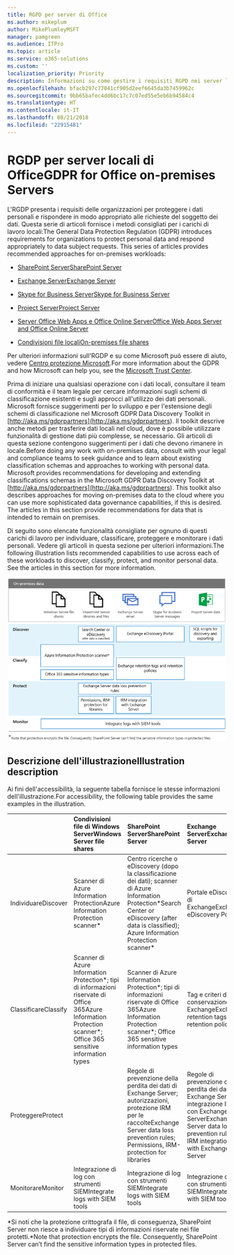 ```yaml
---
title: RGPD per server di Office
ms.author: mikeplum
author: MikePlumleyMSFT
manager: pamgreen
ms.audience: ITPro
ms.topic: article
ms.service: o365-solutions
ms.custom: ''
localization_priority: Priority
description: Informazioni su come gestire i requisiti RGPD nei server locali di Office.
ms.openlocfilehash: bfacb297c77041cf905d2eef6645da3b7459962c
ms.sourcegitcommit: 9bb65bafec4dd6bc17c7c07ed55e5eb6b94584c4
ms.translationtype: HT
ms.contentlocale: it-IT
ms.lasthandoff: 08/21/2018
ms.locfileid: "22915481"
---
```

# <a name="gdpr-for-office-on-premises-servers"></a><span data-ttu-id="5c33b-103">RGDP per server locali di Office</span><span class="sxs-lookup"><span data-stu-id="5c33b-103">GDPR for Office on-premises Servers</span></span>

<span data-ttu-id="5c33b-p101">L'RGDP presenta i requisiti delle organizzazioni per proteggere i dati personali e rispondere in modo appropriato alle richieste del soggetto dei dati. Questa serie di articoli fornisce i metodi consigliati per i carichi di lavoro locali:</span><span class="sxs-lookup"><span data-stu-id="5c33b-p101">The General Data Protection Regulation (GDPR) introduces requirements for organizations to protect personal data and respond appropriately to data subject requests. This series of articles provides recommended approaches for on-premises workloads:</span></span>

-   [<span data-ttu-id="5c33b-106">SharePoint Server</span><span class="sxs-lookup"><span data-stu-id="5c33b-106">SharePoint Server</span></span>](gdpr-for-sharepoint-server.md)

-   [<span data-ttu-id="5c33b-107">Exchange Server</span><span class="sxs-lookup"><span data-stu-id="5c33b-107">Exchange Server</span></span>](gdpr-for-exchange-server.md)

-   [<span data-ttu-id="5c33b-108">Skype for Business Server</span><span class="sxs-lookup"><span data-stu-id="5c33b-108">Skype for Business Server</span></span>](gdpr-for-skype-for-business-server.md)

-   [<span data-ttu-id="5c33b-109">Project Server</span><span class="sxs-lookup"><span data-stu-id="5c33b-109">Project Server</span></span>](gdpr-for-project-server.md)

-   [<span data-ttu-id="5c33b-110">Server Office Web Apps e Office Online Server</span><span class="sxs-lookup"><span data-stu-id="5c33b-110">Office Web Apps Server and Office Online Server</span></span>](gdpr-for-office-online-server.md)

-   [<span data-ttu-id="5c33b-111">Condivisioni file locali</span><span class="sxs-lookup"><span data-stu-id="5c33b-111">On-premises file shares</span></span>](gdpr-for-on-premises-file-shares.md)

<span data-ttu-id="5c33b-112">Per ulteriori informazioni sull'RGDP e su come Microsoft può essere di aiuto, vedere [Centro protezione Microsoft](https://www.microsoft.com/it-IT/TrustCenter/Privacy/gdpr/default.aspx).</span><span class="sxs-lookup"><span data-stu-id="5c33b-112">For more information about the GDPR and how Microsoft can help you, see the [Microsoft Trust Center](https://www.microsoft.com/it-IT/TrustCenter/Privacy/gdpr/default.aspx).</span></span>

<span data-ttu-id="5c33b-p102">Prima di iniziare una qualsiasi operazione con i dati locali, consultare il team di conformità e il team legale per cercare informazioni sugli schemi di classificazione esistenti e sugli approcci all'utilizzo dei dati personali. Microsoft fornisce suggerimenti per lo sviluppo e per l'estensione degli schemi di classificazione nel Microsoft GDPR Data Discovery Toolkit in [http://aka.ms/gdprpartners](<http://aka.ms/gdprpartners>). Il toolkit descrive anche metodi per trasferire dati locali nel cloud, dove è possibile utilizzare funzionalità di gestione dati più complesse, se necessario. Gli articoli di questa sezione contengono suggerimenti per i dati che devono rimanere in locale.</span><span class="sxs-lookup"><span data-stu-id="5c33b-p102">Before doing any work with on-premises data, consult with your legal and compliance teams to seek guidance and to learn about existing classification schemas and approaches to working with personal data. Microsoft provides recommendations for developing and extending classifications schemas in the Microsoft GDPR Data Discovery Toolkit at [http://aka.ms/gdprpartners](<http://aka.ms/gdprpartners>). This toolkit also describes approaches for moving on-premises data to the cloud where you can use more sophisticated data governance capabilities, if this is desired. The articles in this section provide recommendations for data that is intended to remain on premises.</span></span>

<span data-ttu-id="5c33b-p103">Di seguito sono elencate funzionalità consigliate per ognuno di questi carichi di lavoro per individuare, classificare, proteggere e monitorare i dati personali. Vedere gli articoli in questa sezione per ulteriori informazioni.</span><span class="sxs-lookup"><span data-stu-id="5c33b-p103">The following illustration lists recommended capabilities to use across each of these workloads to discover, classify, protect, and monitor personal data. See the articles in this section for more information.</span></span>

![](media/gdpr-for-office-servers-image1.png)

## <a name="illustration-description"></a><span data-ttu-id="5c33b-119">Descrizione dell'illustrazione</span><span class="sxs-lookup"><span data-stu-id="5c33b-119">Illustration description</span></span>

<span data-ttu-id="5c33b-120">Ai fini dell'accessibilità, la seguente tabella fornisce le stesse informazioni dell'illustrazione.</span><span class="sxs-lookup"><span data-stu-id="5c33b-120">For accessibility, the following table provides the same examples in the illustration.</span></span>

|             |<span data-ttu-id="5c33b-121">Condivisioni file di Windows Server</span><span class="sxs-lookup"><span data-stu-id="5c33b-121">Windows Server file shares</span></span>|<span data-ttu-id="5c33b-122">SharePoint Server</span><span class="sxs-lookup"><span data-stu-id="5c33b-122">SharePoint Server</span></span>|<span data-ttu-id="5c33b-123">Exchange Server</span><span class="sxs-lookup"><span data-stu-id="5c33b-123">Exchange Server</span></span>|<span data-ttu-id="5c33b-124">Skype for Business</span><span class="sxs-lookup"><span data-stu-id="5c33b-124">Skype for Business</span></span>|<span data-ttu-id="5c33b-125">Project Server</span><span class="sxs-lookup"><span data-stu-id="5c33b-125">Project Server</span></span>|
|:------------|:-------------------------|:----------------|:--------------|:-----------------|:-------------|
|<span data-ttu-id="5c33b-126">Individuare</span><span class="sxs-lookup"><span data-stu-id="5c33b-126">Discover</span></span>|<span data-ttu-id="5c33b-127">Scanner di Azure Information Protection</span><span class="sxs-lookup"><span data-stu-id="5c33b-127">Azure Information Protection scanner\*</span></span>|<span data-ttu-id="5c33b-128">Centro ricerche o eDiscovery (dopo la classificazione dei dati); scanner di Azure Information Protection\*</span><span class="sxs-lookup"><span data-stu-id="5c33b-128">Search Center or eDiscovery (after data is classified); Azure Information Protection scanner\*</span></span>|<span data-ttu-id="5c33b-129">Portale eDiscovery di Exchange</span><span class="sxs-lookup"><span data-stu-id="5c33b-129">Exchange eDiscovery Portal</span></span>|<span data-ttu-id="5c33b-130">Portale eDiscovery di Exchange</span><span class="sxs-lookup"><span data-stu-id="5c33b-130">Exchange eDiscovery portal</span></span>|<span data-ttu-id="5c33b-131">Script SQL per l'individuazione e l'esportazione</span><span class="sxs-lookup"><span data-stu-id="5c33b-131">SQL scripts for discovery and exporting</span></span>|
|<span data-ttu-id="5c33b-132">Classificare</span><span class="sxs-lookup"><span data-stu-id="5c33b-132">Classify</span></span>|<span data-ttu-id="5c33b-133">Scanner di Azure Information Protection\*; tipi di informazioni riservate di Office 365</span><span class="sxs-lookup"><span data-stu-id="5c33b-133">Azure Information Protection scanner\*; Office 365 sensitive information types</span></span>|<span data-ttu-id="5c33b-134">Scanner di Azure Information Protection\*; tipi di informazioni riservate di Office 365</span><span class="sxs-lookup"><span data-stu-id="5c33b-134">Azure Information Protection scanner\*; Office 365 sensitive information types</span></span>|<span data-ttu-id="5c33b-135">Tag e criteri di conservazione di Exchange</span><span class="sxs-lookup"><span data-stu-id="5c33b-135">Exchange retention tags and retention policies</span></span>|<span data-ttu-id="5c33b-136">Tag e criteri di conservazione di Exchange</span><span class="sxs-lookup"><span data-stu-id="5c33b-136">Exchange retention tags and retention policies</span></span>||
|<span data-ttu-id="5c33b-137">Proteggere</span><span class="sxs-lookup"><span data-stu-id="5c33b-137">Protect</span></span>||<span data-ttu-id="5c33b-138">Regole di prevenzione della perdita dei dati di Exchange Server; autorizzazioni, protezione IRM per le raccolte</span><span class="sxs-lookup"><span data-stu-id="5c33b-138">Exchange Server data loss prevention rules; Permissions, IRM-protection for libraries</span></span>|<span data-ttu-id="5c33b-139">Regole di prevenzione della perdita dei dati di Exchange Server; integrazione IRM con Exchange Server</span><span class="sxs-lookup"><span data-stu-id="5c33b-139">Exchange Server data loss prevention rules; IRM integration with Exchange Server</span></span>|||
|<span data-ttu-id="5c33b-140">Monitorare</span><span class="sxs-lookup"><span data-stu-id="5c33b-140">Monitor</span></span>|<span data-ttu-id="5c33b-141">Integrazione di log con strumenti SIEM</span><span class="sxs-lookup"><span data-stu-id="5c33b-141">Integrate logs with SIEM tools</span></span>|<span data-ttu-id="5c33b-142">Integrazione di log con strumenti SIEM</span><span class="sxs-lookup"><span data-stu-id="5c33b-142">Integrate logs with SIEM tools</span></span>|<span data-ttu-id="5c33b-143">Integrazione di log con strumenti SIEM</span><span class="sxs-lookup"><span data-stu-id="5c33b-143">Integrate logs with SIEM tools</span></span>|<span data-ttu-id="5c33b-144">Integrazione di log con strumenti SIEM</span><span class="sxs-lookup"><span data-stu-id="5c33b-144">Integrate logs with SIEM tools</span></span>|<span data-ttu-id="5c33b-145">Integrazione di log con strumenti SIEM</span><span class="sxs-lookup"><span data-stu-id="5c33b-145">Integrate logs with SIEM tools</span></span>|

<span data-ttu-id="5c33b-p104">\*Si noti che la protezione crittografa il file, di conseguenza, SharePoint Server non riesce a individuare tipi di informazioni riservate nei file protetti.</span><span class="sxs-lookup"><span data-stu-id="5c33b-p104">\*Note that protection encrypts the file. Consequently, SharePoint Server can’t find the sensitive information types in protected files.</span></span>
